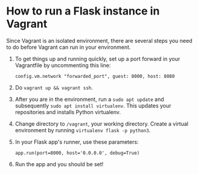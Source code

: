 # How to run a Flask instance in Vagrant

Since Vagrant is an isolated environment, there are several steps you need to do before Vagrant can run in your environment.

1. To get things up and running quickly, set up a port forward in your Vagrantfile by uncommenting this line:
   
   `config.vm.network "forwarded_port", guest: 8000, host: 8080`
 
2. Do `vagrant up && vagrant ssh`.
3. After you are in the environment, run a `sudo apt update` and subsequently `sudo apt install virtualenv`. This updates your repositories and installs Python virtualenv.
4. Change directory to `/vagrant`, your working directory. Create a virtual environment by running `virtualenv flask -p python3`.
5. In your Flask app's runner, use these parameters:
   
   `app.run(port=8000, host='0.0.0.0', debug=True)`
6. Run the app and you should be set!
